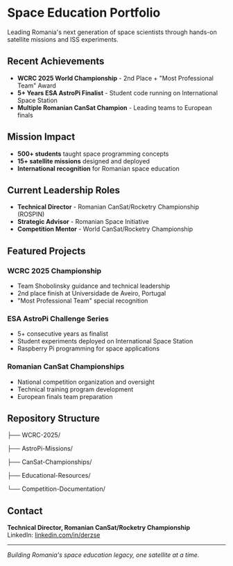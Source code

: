 # Space Education Portfolio

Leading Romania's next generation of space scientists through hands-on satellite missions and ISS experiments.

## Recent Achievements

- **WCRC 2025 World Championship** - 2nd Place + "Most Professional Team" Award
- **5+ Years ESA AstroPi Finalist** - Student code running on International Space Station
- **Multiple Romanian CanSat Champion** - Leading teams to European finals

## Mission Impact

- **500+ students** taught space programming concepts
- **15+ satellite missions** designed and deployed
- **International recognition** for Romanian space education

## Current Leadership Roles

- **Technical Director** - Romanian CanSat/Rocketry Championship (ROSPIN)
- **Strategic Advisor** - Romanian Space Initiative
- **Competition Mentor** - World CanSat/Rocketry Championship

## Featured Projects

### WCRC 2025 Championship
- Team Shobolinsky guidance and technical leadership
- 2nd place finish at Universidade de Aveiro, Portugal
- "Most Professional Team" special recognition

### ESA AstroPi Challenge Series
- 5+ consecutive years as finalist
- Student experiments deployed on International Space Station
- Raspberry Pi programming for space applications

### Romanian CanSat Championships
- National competition organization and oversight
- Technical training program development
- European finals team preparation

## Repository Structure
├── WCRC-2025/

├── AstroPi-Missions/

├── CanSat-Championships/

├── Educational-Resources/

└── Competition-Documentation/

## Contact

**Technical Director, Romanian CanSat/Rocketry Championship**  
LinkedIn: [linkedin.com/in/derzse](https://linkedin.com/in/derzse)

---

*Building Romania's space education legacy, one satellite at a time.*
